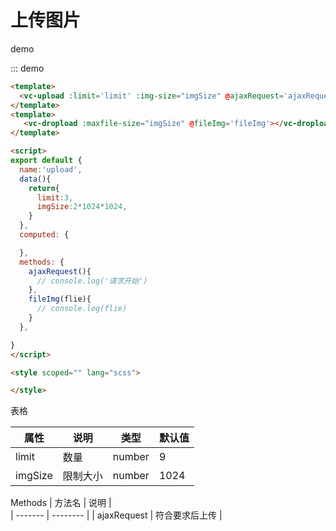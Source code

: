 # 上传图片

demo

::: demo

```HTML
<template>
  <vc-upload :limit='limit' :img-size="imgSize" @ajaxRequest='ajaxRequest'></vc-upload>
</template>
<template>
   <vc-dropload :maxfile-size="imgSize" @fileImg='fileImg'></vc-dropload>
</template>

<script>
export default {
  name:'upload',
  data(){
    return{
      limit:3,
      imgSize:2*1024*1024,
    }
  },
  computed: {

  },
  methods: {
    ajaxRequest(){
      // console.log('请求开始')
    },
    fileImg(flie){
      // console.log(flie)
    }
  },

}
</script>

<style scoped="" lang="scss">

</style>
```

表格

| 属性    | 说明     | 类型   | 默认值 |
| ------- | -------- | ------ | ------ |
| limit   | 数量     | number | 9      |
| imgSize | 限制大小 | number | 1024   |

Methods
| 方法名 | 说明 |  
| ------- | -------- |
| ajaxRequest | 符合要求后上传 |
